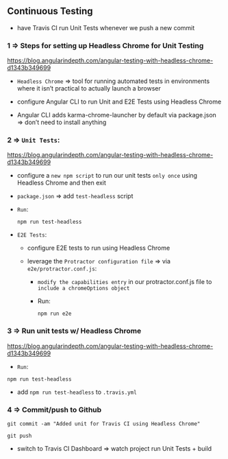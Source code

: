 ## Continuous Testing

- have Travis CI run Unit Tests whenever we push a new commit

### 1 => Steps for setting up Headless Chrome for Unit Testing

https://blog.angularindepth.com/angular-testing-with-headless-chrome-d1343b349699

- `Headless Chrome` => tool for running automated tests in environments where it isn’t practical to actually launch a browser

- configure Angular CLI to run Unit and E2E Tests using Headless Chrome

- Angular CLI adds karma-chrome-launcher by default via package.json => don’t need to install anything


### 2 => `Unit Tests`:

https://blog.angularindepth.com/angular-testing-with-headless-chrome-d1343b349699

  - configure a `new npm script` to run our unit tests `only once` using Headless Chrome and then exit

  - `package.json` => add `test-headless` script

  - `Run`:

    ` npm run test-headless `

- `E2E Tests`:

  - configure E2E tests to run using Headless Chrome

  - leverage the `Protractor configuration file` => via `e2e/protractor.conf.js`:

    - `modify the capabilities entry` in our protractor.conf.js file to `include a chromeOptions object`

    - Run:

      ` npm run e2e `

### 3 => Run unit tests w/ Headless Chrome

https://blog.angularindepth.com/angular-testing-with-headless-chrome-d1343b349699

- `Run`:

 ` npm run test-headless `

- add `npm run test-headless` to  `.travis.yml`

### 4 => Commit/push to Github

  ` git commit -am "Added unit for Travis CI using Headless Chrome" `

  ` git push `

  - switch to Travis CI Dashboard => watch project run Unit Tests + build
